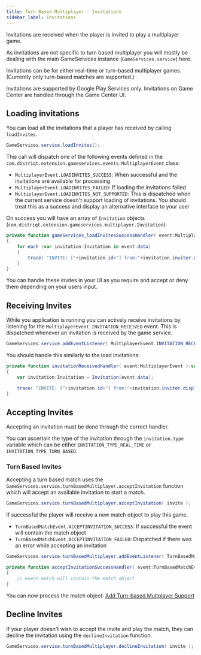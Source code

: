 ```yaml
---
title: Turn Based Multiplayer - Invitations
sidebar_label: Invitations
---
```



Invitations are received when the player is invited to play a multiplayer game. 

As invitations are not specific to turn based multiplayer you will mostly be dealing 
with the main GameServices instance (`GameServices.service`) here.

Invitations can be for either real-time or turn-based multiplayer games. 
(Currently only turn-based matches are supported.)


Invitations are supported by Google Play Services only. 
Invitations on Game Center are handled through the Game Center UI.




## Loading invitations

You can load all the invitations that a player has received by calling `loadInvites`.   

```actionscript
GameServices.service.loadInvites();
```

This call will dispatch one of the following events defined in the `com.distriqt.extension.gameservices.events.MultiplayerEvent` class:

- `MultiplayerEvent.LOADINVITES_SUCCESS`: When successful and the invitations are available for processing
- `MultiplayerEvent.LOADINVITES_FAILED`: If loading the invitations failed
- `MultiplayerEvent.LOADINVITES_NOT_SUPPORTED`: This is dispatched when the current service doesn't support loading of invitations. You should treat this as a success and display an alternative interface to your user


On success you will have an array of `Invitation` objects (`com.distriqt.extension.gameservices.multiplayer.Invitation`):

```actionscript
private function gameServices_loadInvitesSuccessHandler( event:MultiplayerEvent ):void
{
	for each (var invitation:Invitation in event.data)
	{
		trace( "INVITE: ["+invitation.id+"] from:"+invitation.inviter.displayName );
	}
}
```

You can handle these invites in your UI as you require and accept or deny them 
depending on your users input.




## Receiving Invites

While you application is running you can actively receive invitations by listening for the 
`MultiplayerEvent.INVITATION_RECEIVED` event. This is dispatched whenever an invitation
is received by the game service.

```actionscript
GameServices.service.addEventListener( MultiplayerEvent.INVITATION_RECEIVED, invitationReceivedHandler );
```

You should handle this similarly to the load invitations:

```actionscript
private function invitationReceivedHandler( event:MultiplayerEvent ):void 
{
	var invitation:Invitation = Invitation(event.data);

	trace( "INVITE: ["+invitation.id+"] from:"+invitation.inviter.displayName );
}
```




## Accepting Invites

Accepting an invitation must be done through the correct handler.

You can ascertain the type of the invitation through the `invitation.type` variable
which can be either `INVITATION_TYPE_REAL_TIME` or `INVITATION_TYPE_TURN_BASED`.


### Turn Based Invites

Accepting a turn based match uses the `GameServices.service.turnBasedMultiplayer.acceptInvitation`
function which will accept an available invitation to start a match.

```actionscript
GameServices.service.turnBasedMultiplayer.acceptInvitation( invite );
```

If successful the player will receive a new match object to play this game.

- `TurnBasedMatchEvent.ACCEPTINVITATION_SUCCESS`: If successful the event will contain the match object
- `TurnBasedMatchEvent.ACCEPTINVITATION_FAILED`: Dispatched if there was an error while accepting an invitation

```actionscript
GameServices.service.turnBasedMultiplayer.addEventListener( TurnBasedMatchEvent.ACCEPTINVITATION_SUCCESS, acceptInvitationSuccessHandler );
```

```actionscript
private function acceptInvitationSuccessHandler( event:TurnBasedMatchEvent ):void 
{
	// event.match will contain the match object
}
```

You can now process the match object: [Add Turn-based Multplayer Support](turn-based-multiplayer---implementation)





## Decline Invites

If your player doesn't wish to accept the invite and play the match, they can
decline the invitation using the `declineInvitation` function.

```actionscript
GameServices.service.turnBasedMultiplayer.declineInvitation( invite );
```








